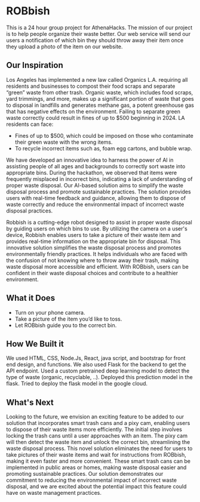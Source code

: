 # ROBbish
This is a 24 hour group project for AthenaHacks. The mission of our project is to help people organize their waste better. Our web service will send our users a notification of which bin they should throw away their item once they upload a photo of the item on our website. 
## Our Inspiration
  Los Angeles has implemented a new law called Organics L.A. requiring all residents and businesses to compost their food scraps and separate “green” waste from other trash. Organic waste, which includes food scraps, yard trimmings, and more, makes up a significant portion of waste that goes to disposal in landfills and generates methane gas, a potent greenhouse gas that has negative effects on the environment. Failing to separate green waste correctly could result in fines of up to $500 beginning in 2024. LA residents can face:
* Fines of up to $500, which could be imposed on those who contaminate their green waste with the wrong items.
* To recycle incorrect items such as, foam egg cartons, and bubble wrap.

We have developed an innovative idea to harness the power of AI in assisting people of all ages and backgrounds to correctly sort waste into appropriate bins. During the hackathon, we observed that items were frequently misplaced in incorrect bins, indicating a lack of understanding of proper waste disposal. Our AI-based solution aims to simplify the waste disposal process and promote sustainable practices. The solution provides users with real-time feedback and guidance, allowing them to dispose of waste correctly and reduce the environmental impact of incorrect waste disposal practices.

Robbish is a cutting-edge robot designed to assist in proper waste disposal by guiding users on which bins to use. By utilizing the camera on a user's device, Robbish enables users to take a picture of their waste item and provides real-time information on the appropriate bin for disposal. This innovative solution simplifies the waste disposal process and promotes environmentally friendly practices. It helps individuals who are faced with the confusion of not knowing where to throw away their trash, making waste disposal more accessible and efficient. With ROBbish, users can be confident in their waste disposal choices and contribute to a healthier environment.
## What it Does
* Turn on your phone camera.
* Take a picture of the item you’d like to toss. 
* Let ROBbish guide you to the correct bin.
## How We Built it
We used HTML, CSS, Node.Js, React, java script,  and bootstrap for front end design, and functions. We also used Flask for the backend to get the API endpoint. Used a custom pretrained deep learning model to detect the type of waste (organic, recyclable, ..). Deployed this prediction model in the flask. Tried to deploy the flask model in the google cloud.
## What's Next
Looking to the future, we envision an exciting feature to be added to our solution that incorporates smart trash cans and a pixy cam, enabling users to dispose of their waste items more efficiently. The initial step involves locking the trash cans until a user approaches with an item. The pixy cam will then detect the waste item and unlock the correct bin, streamlining the waste disposal process. This novel solution eliminates the need for users to take pictures of their waste items and wait for instructions from ROBbish, making it even faster and more convenient. These smart trash cans can be implemented in public areas or homes, making waste disposal easier and promoting sustainable practices. Our solution demonstrates our commitment to reducing the environmental impact of incorrect waste disposal, and we are excited about the potential impact this feature could have on waste management practices.
